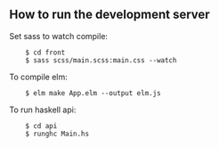 ## How to run the development server

Set sass to watch compile:
```shell
    $ cd front
    $ sass scss/main.scss:main.css --watch
```

To compile elm:
```shell
    $ elm make App.elm --output elm.js
```

To run haskell api:
```shell
    $ cd api
    $ runghc Main.hs
```
